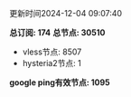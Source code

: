 更新时间2024-12-04 09:07:40

**总订阅: 174**
**总节点: 30510**
- vless节点: 8507
- hysteria2节点: 1

**google ping有效节点: 1095**

